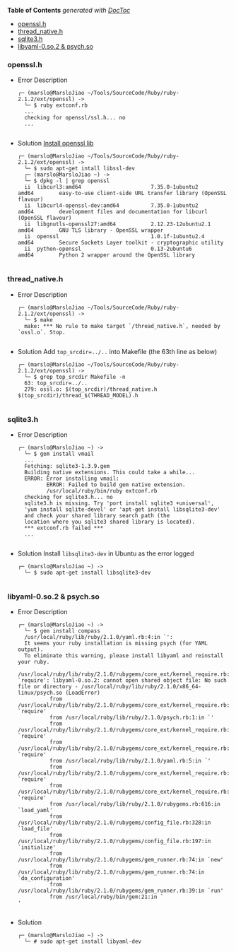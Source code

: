 <!-- START doctoc generated TOC please keep comment here to allow auto update -->
<!-- DON'T EDIT THIS SECTION, INSTEAD RE-RUN doctoc TO UPDATE -->
**Table of Contents**  *generated with [DocToc](https://github.com/thlorenz/doctoc)*

- [openssl.h](#opensslh)
- [thread_native.h](#thread_nativeh)
- [sqlite3.h](#sqlite3h)
- [libyaml-0.so.2 & psych.so](#libyaml-0so2-&-psychso)

<!-- END doctoc generated TOC please keep comment here to allow auto update -->

### openssl.h
- Error Description
    <pre><code>┌─ (marslo@MarsloJiao ~/Tools/SourceCode/Ruby/ruby-2.1.2/ext/openssl) ->
    └─ $ ruby extconf.rb
    ...
    checking for openssl/ssl.h... no
    ...
    </code></pre>
- Solution
    [Install openssl lib](https://github.com/Marslo/MyBlog/blob/master/GoodCommand/CompileQ&A.md#sslh)
    <pre><code>┌─ (marslo@MarsloJiao ~/Tools/SourceCode/Ruby/ruby-2.1.2/ext/openssl) ->
    └─ $ sudo apt-get intall libssl-dev
    ┌─ (marslo@MarsloJiao ~) ->
    └─ $ dpkg -l | grep openssl
    ii  libcurl3:amd64                      7.35.0-1ubuntu2                            amd64        easy-to-use client-side URL transfer library (OpenSSL flavour)
    ii  libcurl4-openssl-dev:amd64          7.35.0-1ubuntu2                            amd64        development files and documentation for libcurl (OpenSSL flavour)
    ii  libgnutls-openssl27:amd64           2.12.23-12ubuntu2.1                        amd64        GNU TLS library - OpenSSL wrapper
    ii  openssl                             1.0.1f-1ubuntu2.4                          amd64        Secure Sockets Layer toolkit - cryptographic utility
    ii  python-openssl                      0.13-2ubuntu6                              amd64        Python 2 wrapper around the OpenSSL library
    </code></pre>

### thread_native.h
- Error Description
    <pre><code>┌─ (marslo@MarsloJiao ~/Tools/SourceCode/Ruby/ruby-2.1.2/ext/openssl) ->
    └─ $ make
    make: *** No rule to make target `/thread_native.h`, needed by `ossl.o`. Stop.
    </code></pre>

- Solution
    Add `top_srcdir=../..` into Makefile (the 63th line as below)
    <pre><code>┌─ (marslo@MarsloJiao ~/Tools/SourceCode/Ruby/ruby-2.1.2/ext/openssl) ->
    └─ $ grep top_srcdir Makefile -n
    63: top_srcdir=../..
    279: ossl.o: $(top_srcdir)/thread_native.h $(top_srcdir)/thread_$(THREAD_MODEL).h
    </code></pre>

### sqlite3.h
- Error Description
    <pre><code>┌─ (marslo@MarsloJiao ~) ->
    └─ $ gem install vmail
    ...
    Fetching: sqlite3-1.3.9.gem
    Building native extensions. This could take a while...
    ERROR: Error installing vmail:
           ERROR: Failed to build gem native extension.
           /usr/local/ruby/bin/ruby extconf.rb
    checking for sqlite3.h... no
    sqlite3.h is missing. Try 'port install sqlite3 +universal',
    'yum install sqlite-devel' or 'apt-get install libsqlite3-dev'
    and check your shared library search path (the 
    location where you sqlite3 shared library is located).
    *** extconf.rb failed ***
    ...
    </code></pre>

- Solution
    Install `libsqlite3-dev` in Ubuntu as the error logged
    <pre><code>┌─ (marslo@MarsloJiao ~) ->
    └─ $ sudo apt-get install libsqlite3-dev
    </code></pre>

### libyaml-0.so.2 & psych.so
- Error Description
    <pre><code>┌─ (marslo@MarsloJiao ~) ->
    └─ $ gem install compass
    /usr/local/ruby/lib/ruby/2.1.0/yaml.rb:4:in `<top (required)>':
    It seems your ruby installation is missing psych (for YAML output).
    To eliminate this warning, please install libyaml and reinstall your ruby.
    /usr/local/ruby/lib/ruby/2.1.0/rubygems/core_ext/kernel_require.rb:55:in `require': libyaml-0.so.2: cannot open shared object file: No such file or directory - /usr/local/ruby/lib/ruby/2.1.0/x86_64-linux/psych.so (LoadError)
            from /usr/local/ruby/lib/ruby/2.1.0/rubygems/core_ext/kernel_require.rb:55:in `require'
            from /usr/local/ruby/lib/ruby/2.1.0/psych.rb:1:in `<top (required)>'
            from /usr/local/ruby/lib/ruby/2.1.0/rubygems/core_ext/kernel_require.rb:55:in `require'
            from /usr/local/ruby/lib/ruby/2.1.0/rubygems/core_ext/kernel_require.rb:55:in `require'
            from /usr/local/ruby/lib/ruby/2.1.0/yaml.rb:5:in `<top (required)>'
            from /usr/local/ruby/lib/ruby/2.1.0/rubygems/core_ext/kernel_require.rb:55:in `require'
            from /usr/local/ruby/lib/ruby/2.1.0/rubygems/core_ext/kernel_require.rb:55:in `require'
            from /usr/local/ruby/lib/ruby/2.1.0/rubygems.rb:616:in `load_yaml'
            from /usr/local/ruby/lib/ruby/2.1.0/rubygems/config_file.rb:328:in `load_file'
            from /usr/local/ruby/lib/ruby/2.1.0/rubygems/config_file.rb:197:in `initialize'
            from /usr/local/ruby/lib/ruby/2.1.0/rubygems/gem_runner.rb:74:in `new'
            from /usr/local/ruby/lib/ruby/2.1.0/rubygems/gem_runner.rb:74:in `do_configuration'
            from /usr/local/ruby/lib/ruby/2.1.0/rubygems/gem_runner.rb:39:in `run'
            from /usr/local/ruby/bin/gem:21:in `<main>'
    </code></pre>

- Solution
    <pre><code>┌─ (marslo@MarsloJiao ~) ->
    └─ # sudo apt-get install libyaml-dev
    </code></pre>

